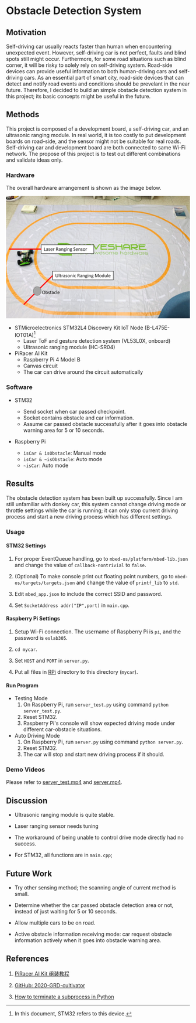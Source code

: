 # Obstacle Detection System

## Motivation

Self-driving car usually reacts faster than human when encountering unexpected event. However, self-driving car is not perfect, faults and blind spots still might occur. Furthermore, for some road situations such as blind corner, it will be risky to solely rely on self-driving system. Road-side devices can provide useful information to both human-driving cars and self-driving cars. As an essential part of smart city, road-side devices that can detect and notify road events and conditions should be prevelant in the near future. Therefore, I decided to build an simple obstacle detection system in this project; its basic concepts might be useful in the future.

## Methods

This project is composed of a development board, a self-driving car, and an ultrasonic ranging module. In real world, it is too costly to put development boards on road-side, and the sensor might not be suitable for real roads. Self-driving car and development board are both connected to same Wi-Fi network. The propose of this project is to test out different combinations and validate ideas only.

### Hardware

The overall hardware arrangement is shown as the image below.

![design](img/design.png)

* STMicroelectronics STM32L4 Discovery Kit IoT Node (B-L475E-IOT01A)[^1]
    * Laser ToF and gesture detection system (VL53L0X, onboard)
    * Ultrasonic ranging module (HC-SR04)
* PiRacer AI Kit
    * Raspberry Pi 4 Model B
    * Canvas circuit
    * The car can drive around the circuit automatically

[^1]: In this document, STM32 refers to this device.

### Software

* STM32
    * Send socket when car passed checkpoint.
    * Socket contains obstacle and car information.
    * Assume car passed obstacle successfully after it goes into obstacle warning area for 5 or 10 seconds.

* Raspberry Pi
    * `isCar & isObstacle`: Manual mode
    * `isCar & ~isObstacle`: Auto mode
    * `~isCar`: Auto mode


## Results

The obstacle detection system has been built up successfully. Since I am still unfamiliar with donkey car, this system cannot change driving mode or throttle settings while the car is running; it can only stop current driving process and start a new driving process which has different settings.

### Usage

#### STM32 Settings

1. For proper EventQueue handling, go to `mbed-os/platform/mbed-lib.json` and change the value of `callback-nontrivial` to `false`.

2. (Optional) To make console print out floating point numbers, go to `mbed-os/targets/targets.json` and change the value of `printf_lib` to `std`.

3. Edit `mbed_app.json` to include the correct SSID and password.

4. Set `SocketAddress addr("IP",port)` in `main.cpp`.

#### Raspberry Pi Settings

1. Setup Wi-Fi connection. The username of Raspberry Pi is `pi`, and the password is `eslab305`.

2. `cd mycar`.

3. Set `HOST` and `PORT` in `server.py`.

4. Put all files in [RPi](RPi/) directory to this directory (`mycar`).

#### Run Program

* Testing Mode
    1. On Raspberry Pi, run `server_test.py` using command `python server_test.py`.
    2. Reset STM32.
    3. Raspberry Pi's console will show expected driving mode under different car-obstacle situations.
* Auto Driving Mode  
    1. On Raspberry Pi, run `server.py` using command `python server.py`.
    2. Reset STM32.
    3. The car will stop and start new driving process if it should.

### Demo Videos

Please refer to [server_test.mp4](Reports/server_test.mp4) and [server.mp4](Reports/server.mp4).

## Discussion

* Ultrasonic ranging module is quite stable.

* Laser ranging sensor needs tuning

* The workaround of being unable to control drive mode directly had no success.

* For STM32, all functions are in `main.cpp`; 

## Future Work

* Try other sensing method; the scanning angle of current method is small.

* Determine whether the car passed obstacle detection area or not, instead of just waiting for 5 or 10 seconds.

* Allow multiple cars to be on road.

* Active obstacle information receiving mode: car request obstacle information actively when it goes into obstacle warning area.

## References

1. [PiRacer AI Kit 组装教程](https://www.waveshare.net/wiki/PiRacer_AI_Kit_%E7%BB%84%E8%A3%85%E6%95%99%E7%A8%8B)

2. [GitHub: 2020-GRD-cultivator](https://github.com/NTUEE-ESLab/2020-GRD-cultivator)

3. [How to terminate a subprocess in Python](https://www.kite.com/python/answers/how-to-terminate-a-subprocess-in-python)